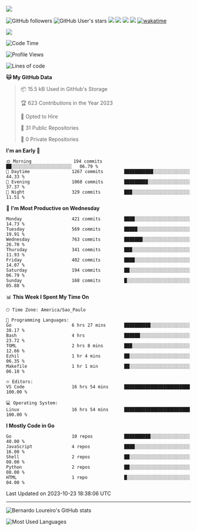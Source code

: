 [![](https://ga-beacon.appspot.com/G-EJYL08EQR8/welcome-page?pixel)](https://github.com/igrigorik/ga-beacon)
 
![GitHub followers](https://img.shields.io/github/followers/bernardolm?style=for-the-badge&label=GitHub%20followers) ![GitHub User's stars](https://img.shields.io/github/stars/bernardolm?style=for-the-badge&label=GitHub%20User's%20stars) [![](https://img.shields.io/static/v1?logo=linkedin&label=LinkedIn&message=bernardolm&color=0A66C2&style=for-the-badge)](https://www.linkedin.com/in/bernardolm) [![](https://img.shields.io/static/v1?logo=lastdotfm&label=last.fm&message=bernardolm&color=D51007&style=for-the-badge)](https://www.last.fm/user/bernardolm) [![](https://img.shields.io/static/v1?logo=spotify&label=spotify&message=bernardolou&color=1ED760&style=for-the-badge)](https://open.spotify.com/user/bernardolou) [![](https://img.shields.io/static/v1?logo=awesomelists&label=My%20awesome%20stars&message=⭐⭐⭐&color=FC60A8&style=for-the-badge)](https://github.com/bernardolm/awesome-stars) [![wakatime](https://wakatime.com/badge/user/186868b7-2443-4b6b-ae40-3d29d342e88e.svg)](https://wakatime.com/@186868b7-2443-4b6b-ae40-3d29d342e88e)

<p style="border: 100px">
<a href="https://skillicons.dev">
<img src="https://skillicons.dev/icons?theme=dark&i=angular,arduino,bash,cs,cmake,docker,dotnet,flask,git,github,go,grafana,gtk,html,jenkins,jquery,linux,lua,md,mongodb,mysql,nodejs,php,postgres,py,rabbitmq,rails,raspberrypi,redis,regex,ruby,sqlite,stackoverflow,sketchup,vscode" />
</a>
<p/>

<!--START_SECTION:waka-->
![Code Time](http://img.shields.io/badge/Code%20Time-2%2C631%20hrs%2049%20mins-blue)

![Profile Views](http://img.shields.io/badge/Profile%20Views-0-blue)

![Lines of code](https://img.shields.io/badge/From%20Hello%20World%20I%27ve%20Written-3.1%20million%20lines%20of%20code-blue)

**🐱 My GitHub Data** 

> 📦 15.5 kB Used in GitHub's Storage 
 > 
> 🏆 623 Contributions in the Year 2023
 > 
> 💼 Opted to Hire
 > 
> 📜 31 Public Repositories 
 > 
> 🔑 0 Private Repositories 
 > 
**I'm an Early 🐤** 

```text
🌞 Morning                194 commits         ██░░░░░░░░░░░░░░░░░░░░░░░   06.79 % 
🌆 Daytime                1267 commits        ███████████░░░░░░░░░░░░░░   44.33 % 
🌃 Evening                1068 commits        █████████░░░░░░░░░░░░░░░░   37.37 % 
🌙 Night                  329 commits         ███░░░░░░░░░░░░░░░░░░░░░░   11.51 % 
```
📅 **I'm Most Productive on Wednesday** 

```text
Monday                   421 commits         ████░░░░░░░░░░░░░░░░░░░░░   14.73 % 
Tuesday                  569 commits         █████░░░░░░░░░░░░░░░░░░░░   19.91 % 
Wednesday                763 commits         ███████░░░░░░░░░░░░░░░░░░   26.70 % 
Thursday                 341 commits         ███░░░░░░░░░░░░░░░░░░░░░░   11.93 % 
Friday                   402 commits         ████░░░░░░░░░░░░░░░░░░░░░   14.07 % 
Saturday                 194 commits         ██░░░░░░░░░░░░░░░░░░░░░░░   06.79 % 
Sunday                   168 commits         █░░░░░░░░░░░░░░░░░░░░░░░░   05.88 % 
```


📊 **This Week I Spent My Time On** 

```text
🕑︎ Time Zone: America/Sao_Paulo

💬 Programming Languages: 
Go                       6 hrs 27 mins       ██████████░░░░░░░░░░░░░░░   38.17 % 
Bash                     4 hrs               ██████░░░░░░░░░░░░░░░░░░░   23.72 % 
TOML                     2 hrs 8 mins        ███░░░░░░░░░░░░░░░░░░░░░░   12.66 % 
Ezhil                    1 hr 4 mins         ██░░░░░░░░░░░░░░░░░░░░░░░   06.35 % 
Makefile                 1 hr 1 min          ██░░░░░░░░░░░░░░░░░░░░░░░   06.10 % 

🔥 Editors: 
VS Code                  16 hrs 54 mins      █████████████████████████   100.00 % 

💻 Operating System: 
Linux                    16 hrs 54 mins      █████████████████████████   100.00 % 
```

**I Mostly Code in Go** 

```text
Go                       10 repos            ██████████░░░░░░░░░░░░░░░   40.00 % 
JavaScript               4 repos             ████░░░░░░░░░░░░░░░░░░░░░   16.00 % 
Shell                    2 repos             ██░░░░░░░░░░░░░░░░░░░░░░░   08.00 % 
Python                   2 repos             ██░░░░░░░░░░░░░░░░░░░░░░░   08.00 % 
HTML                     1 repo              █░░░░░░░░░░░░░░░░░░░░░░░░   04.00 % 
```




 Last Updated on 2023-10-23 18:38:06 UTC
<!--END_SECTION:waka-->

---
 
![Bernardo Loureiro's GitHub stats](https://github-readme-stats-bernardolm.vercel.app/api?hide_border=true&username=bernardolm&show_icons=true&theme=transparent&include_all_commits=true&count_private=true#gh-dark-mode-only)

![Most Used Languages](https://github-readme-stats-bernardolm.vercel.app/api/top-langs/?hide_border=true&username=bernardolm&theme=transparent&langs_count=10&count_weight=1&size_weight=1#gh-dark-mode-only)
